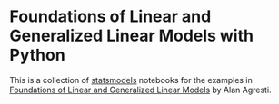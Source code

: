 Foundations of Linear and Generalized Linear Models with Python
===============================================================

This is a collection of [statsmodels](https://www.statsmodels.org/) notebooks for the examples
in [Foundations of Linear and Generalized Linear Models](https://www.wiley.com/en-us/Foundations+of+Linear+and+Generalized+Linear+Models-p-9781118730034) by
Alan Agresti.

